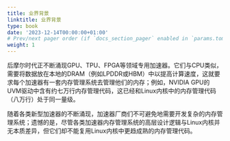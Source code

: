 ```yaml
---
title: 业界背景
linktitle: 业界背景
type: book
date: '2023-12-14T00:00:00+01:00'
# Prev/next pager order (if `docs_section_pager` enabled in `params.toml`)
weight: 1
---
```


后摩尔时代正不断涌现GPU、TPU、FPGA等领域专用加速器。它们与CPU类似，需要将数据放在本地的DRAM（例如LPDDR或HBM）中以提高计算速度，这就要求每个加速器有一套内存管理系统去管理他们的内存；例如，NVIDIA GPU的UVM驱动中含有约七万行内存管理代码，这已经和Linux内核中的内存管理代码（八万行）处于同一量级。

随着各类新型加速器的不断涌现，加速器厂商们不可避免地需要开发复杂的内存管理系统；遗憾的是，尽管各类加速器内存管理系统的高层设计逻辑与Linux内核并无本质差异，但它们却不能复用Linux内核中更趋成熟的内存管理代码。